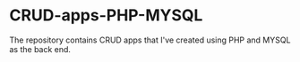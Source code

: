 # CRUD-apps-PHP-MYSQL
The repository contains CRUD apps that I've created using PHP and MYSQL as the back end.
